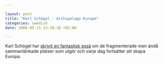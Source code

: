 ```yaml
--- 

layout: post
title: "Karl Schögel - Archipelago Europe" 
categories: swedish 
date: 2008-05-11 13:38:38 +02:00 

---
```


Karl Schögel har [skrivit en fantastisk essä](http://www.eurozine.com/articles/2007-10-12-schlogel-en.html) om de fragmenterade men ändå sammanlänkade platser som utgör och varje dag fortsätter att skapa Europa. 
